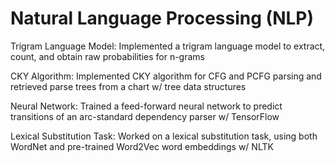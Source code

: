 # Natural Language Processing (NLP)

Trigram Language Model: Implemented a trigram language model to extract, count, and obtain raw probabilities for n-grams

CKY Algorithm: Implemented CKY algorithm for CFG and PCFG parsing and retrieved parse trees from a chart w/ tree data structures

Neural Network: Trained a feed-forward neural network to predict transitions of an arc-standard dependency parser w/ TensorFlow

Lexical Substitution Task: Worked on a lexical substitution task, using both WordNet and pre-trained Word2Vec word embeddings w/ NLTK


